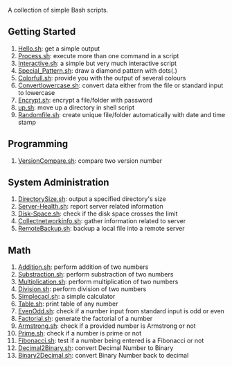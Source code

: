 A collection of simple Bash scripts.

## Getting Started

1. [Hello.sh](https://github.com/ruanyf/simple-bash-scripts/blob/master/Hello.sh): get a simple output
1. [Process.sh](https://github.com/ruanyf/simple-bash-scripts/blob/master/Process.sh): execute more than one command in a script
1. [Interactive.sh](https://github.com/ruanyf/simple-bash-scripts/blob/master/Interactive.sh): a simple but very much interactive script
1. [Special_Pattern.sh](https://github.com/ruanyf/simple-bash-scripts/blob/master/Special_Pattern.sh): draw a diamond pattern with dots(.)
1. [Colorfull.sh](https://github.com/ruanyf/simple-bash-scripts/blob/master/Colorfull.sh): provide you with the output of several colours
1. [Convertlowercase.sh](https://github.com/ruanyf/simple-bash-scripts/blob/master/convertlowercase.sh): convert data either from the file or standard input to lowercase
1. [Encrypt.sh](https://github.com/ruanyf/simple-bash-scripts/blob/master/Encrypt.sh): encrypt a file/folder with password
1. [up.sh](https://github.com/ruanyf/simple-bash-scripts/blob/master/up.sh): move up a directory in shell script
1. [Randomfile.sh](https://github.com/ruanyf/simple-bash-scripts/blob/master/Randomfile.sh): create unique file/folder automatically with date and time stamp

## Programming

1. [VersionCompare.sh](versionCompare.sh): compare two version number

## System Administration

1. [DirectorySize.sh](directorySize.sh): output a specified directory's size
1. [Server-Health.sh](https://github.com/ruanyf/simple-bash-scripts/blob/master/Server-Health.sh): report server related information
1. [Disk-Space.sh](https://github.com/ruanyf/simple-bash-scripts/blob/master/Disk-Space.sh): check if the disk space crosses the limit
1. [Collectnetworkinfo.sh](https://github.com/ruanyf/simple-bash-scripts/blob/master/collectnetworkinfo.sh): gather information related to server
1. [RemoteBackup.sh](remoteBackup.sh): backup a local file into a remote server

## Math

1. [Addition.sh](https://github.com/ruanyf/simple-bash-scripts/blob/master/Addition.sh): perform addition of two numbers
1. [Substraction.sh](https://github.com/ruanyf/simple-bash-scripts/blob/master/Substraction.sh): perform substraction of two numbers
1. [Multiplication.sh](https://github.com/ruanyf/simple-bash-scripts/blob/master/Multiplication.sh): perform multiplication of two numbers
1. [Division.sh](https://github.com/ruanyf/simple-bash-scripts/blob/master/Division.sh): perform division of two numbers
1. [Simplecacl.sh](simplecalc.sh): a simple calculator
1. [Table.sh](https://github.com/ruanyf/simple-bash-scripts/blob/master/Table.sh): print table of any number
1. [EvenOdd.sh](https://github.com/ruanyf/simple-bash-scripts/blob/master/EvenOdd.sh): check if a number input from standard input is odd or even
1. [Factorial.sh](https://github.com/ruanyf/simple-bash-scripts/blob/master/Factorial.sh): generate the factorial of a number
1. [Armstrong.sh](https://github.com/ruanyf/simple-bash-scripts/blob/master/Armstrong.sh): check if a provided number is Armstrong or not
1. [Prime.sh](https://github.com/ruanyf/simple-bash-scripts/blob/master/Prime.sh): check if a number is prime or not
1. [Fibonacci.sh](https://github.com/ruanyf/simple-bash-scripts/blob/master/Fibonacci.sh): test if a number being entered is a Fibonacci or not
1. [Decimal2Binary.sh](https://github.com/ruanyf/simple-bash-scripts/blob/master/Decimal2Binary.sh): convert Decimal Number to Binary
1. [Binary2Decimal.sh](https://github.com/ruanyf/simple-bash-scripts/blob/master/Binary2Decimal.sh): convert Binary Number back to decimal
